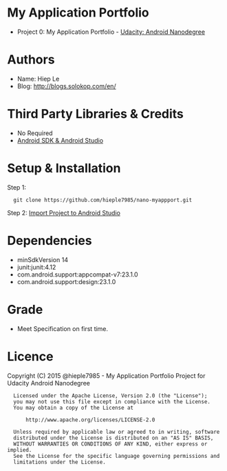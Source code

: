# My Application Portfolio
- Project 0: My Application Portfolio - [Udacity: Android Nanodegree](https://www.udacity.com/course/android-developer-nanodegree--nd801)

# Authors
- Name: Hiep Le
- Blog: http://blogs.solokop.com/en/

# Third Party Libraries & Credits
- No Required
- [Android SDK & Android Studio](http://developer.android.com/intl/ja/sdk/index.html)

# Setup & Installation
Step 1:

      git clone https://github.com/hieple7985/nano-myappport.git

Step 2: [Import Project to Android Studio](http://developer.android.com/intl/ja/sdk/installing/migrate.html#migrate)

# Dependencies
- minSdkVersion 14
- junit:junit:4.12
- com.android.support:appcompat-v7:23.1.0
- com.android.support:design:23.1.0

# Grade
- Meet Specification on first time.

# Licence

Copyright (C) 2015 @hieple7985 - My Application Portfolio Project for Udacity Android Nanodegree

      Licensed under the Apache License, Version 2.0 (the "License");
      you may not use this file except in compliance with the License.
      You may obtain a copy of the License at

          http://www.apache.org/licenses/LICENSE-2.0

      Unless required by applicable law or agreed to in writing, software
      distributed under the License is distributed on an "AS IS" BASIS,
      WITHOUT WARRANTIES OR CONDITIONS OF ANY KIND, either express or implied.
      See the License for the specific language governing permissions and
      limitations under the License.
